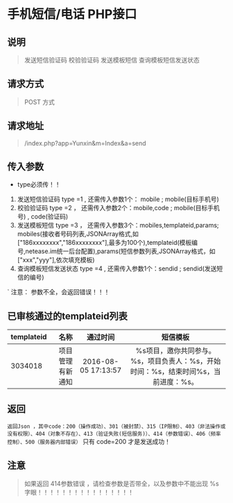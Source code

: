 # 手机短信/电话   PHP接口

## 说明

  > 发送短信验证码
  > 校验验证码
  > 发送模板短信
  > 查询模板短信发送状态

## 请求方式

   > POST 方式

## 请求地址

   >  /index.php?app=Yunxin&m=Index&a=send


## 传入参数
 * type必须传！！

1. 发送短信验证码  type =1   ,  还需传入参数1个： mobile ;  mobile(目标手机号) 
2. 校验验证码     type =2 ，    还需传入参数2个：mobile,code ;  mobile(目标手机号)  , code(验证码) 
3. 发送模板短信  type =3     ， 还需传入参数3个：mobiles,templateid,params; mobiles(接收者号码列表,JSONArray格式,如["186xxxxxxxx","186xxxxxxxx"],最多为100个),templateid(模板编号,netease.im统一后台配置),params(短信参数列表,JSONArray格式，如["xxx","yyy"],依次填充模板)
4. 查询模板短信发送状态  type =4 , 还需传入参数1个：sendid ; sendid(发送短信的编号) 

 ` 注意： 参数不全，会返回错误！！！

## 已审核通过的templateid列表
| templateid   | 名称   | 通过时间  | 短信模板  |
| :--  | ----:| :--: | :--: |
| 3034018  | 项目管理有新通知 | 2016-08-05 17:13:57 | %s项目，邀你共同参与。%s，项目负责人：%s，开始时间：%s，结束时间%s，当前进度：%s。 |

## 返回
` 返回Json ，其中code：200（操作成功）、301（被封禁）、315（IP限制）、403（非法操作或没有权限）、404（对象不存在）、413（验证失败(短信服务)）、414（参数错误）、406（频率控制）、500（服务器内部错误）
` 只有 code=200 才是发送成功！

## 注意

   >  如果返回  414参数错误  ，请检查参数是否带全，以及参数中不能出现 %s 字眼！！！！！！！！！！！！！！！！
